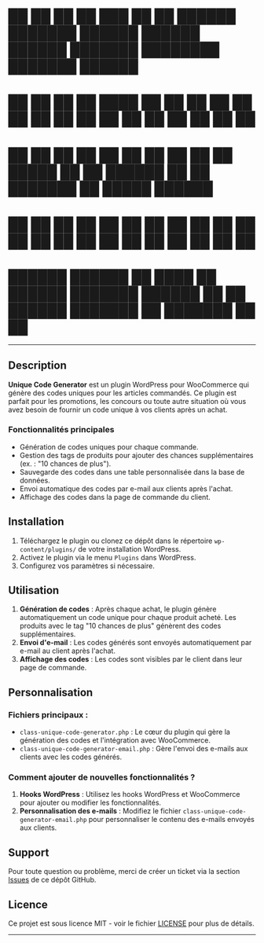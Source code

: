# ██    ██ ██    ██ ███    ██ ██ ██████  ███████      ██████  ██████   ██████  ███████ ████████ ███████ ██████  
# ██    ██ ██    ██ ████   ██ ██ ██   ██ ██          ██    ██ ██   ██ ██    ██ ██         ██    ██      ██   ██ 
# ██    ██ ██    ██ ██ ██  ██ ██ ██   ██ █████       ██    ██ ██████  ██    ██ ███████    ██    █████   ██████  
# ██    ██ ██    ██ ██  ██ ██ ██ ██   ██ ██          ██    ██ ██   ██ ██    ██      ██    ██    ██      ██   ██ 
#  ██████   ██████  ██   ████ ██ ██████  ███████      ██████  ██   ██  ██████  ███████    ██    ███████ ██   ██ 

---

## Description

**Unique Code Generator** est un plugin WordPress pour WooCommerce qui génère des codes uniques pour les articles commandés. Ce plugin est parfait pour les promotions, les concours ou toute autre situation où vous avez besoin de fournir un code unique à vos clients après un achat.

### Fonctionnalités principales

- Génération de codes uniques pour chaque commande.
- Gestion des tags de produits pour ajouter des chances supplémentaires (ex. : "10 chances de plus").
- Sauvegarde des codes dans une table personnalisée dans la base de données.
- Envoi automatique des codes par e-mail aux clients après l'achat.
- Affichage des codes dans la page de commande du client.

## Installation

1. Téléchargez le plugin ou clonez ce dépôt dans le répertoire `wp-content/plugins/` de votre installation WordPress.
2. Activez le plugin via le menu `Plugins` dans WordPress.
3. Configurez vos paramètres si nécessaire.

## Utilisation

1. **Génération de codes** : Après chaque achat, le plugin génère automatiquement un code unique pour chaque produit acheté. Les produits avec le tag "10 chances de plus" génèrent des codes supplémentaires.
2. **Envoi d'e-mail** : Les codes générés sont envoyés automatiquement par e-mail au client après l'achat.
3. **Affichage des codes** : Les codes sont visibles par le client dans leur page de commande.

## Personnalisation

### Fichiers principaux :

- `class-unique-code-generator.php` : Le cœur du plugin qui gère la génération des codes et l'intégration avec WooCommerce.
- `class-unique-code-generator-email.php` : Gère l'envoi des e-mails aux clients avec les codes générés.

### Comment ajouter de nouvelles fonctionnalités ?

1. **Hooks WordPress** : Utilisez les hooks WordPress et WooCommerce pour ajouter ou modifier les fonctionnalités.
2. **Personnalisation des e-mails** : Modifiez le fichier `class-unique-code-generator-email.php` pour personnaliser le contenu des e-mails envoyés aux clients.

## Support

Pour toute question ou problème, merci de créer un ticket via la section [Issues](https://github.com/votre-repo/Unique-Code-Generator/issues) de ce dépôt GitHub.


## Licence

Ce projet est sous licence MIT - voir le fichier [LICENSE](LICENSE) pour plus de détails.

---